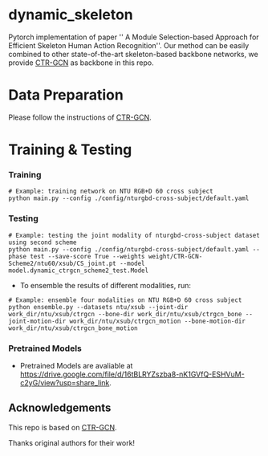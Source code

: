 # dynamic_skeleton
Pytorch implementation of paper '' A Module Selection-based Approach for Efficient Skeleton Human Action Recognition''.
Our method can be easily combined to other state-of-the-art skeleton-based backbone networks, we provide [CTR-GCN](https://github.com/Uason-Chen/CTR-GCN) as backbone in this repo.

# Data Preparation
Please follow the instructions of [CTR-GCN](https://github.com/Uason-Chen/CTR-GCN).
# Training & Testing

### Training

```
# Example: training network on NTU RGB+D 60 cross subject
python main.py --config ./config/nturgbd-cross-subject/default.yaml
```
### Testing

```
# Example: testing the joint modality of nturgbd-cross-subject dataset using second scheme
python main.py --config ./config/nturgbd-cross-subject/default.yaml --phase test --save-score True --weights weight/CTR-GCN-Scheme2/ntu60/xsub/CS_joint.pt --model model.dynamic_ctrgcn_scheme2_test.Model
```

- To ensemble the results of different modalities, run:
```
# Example: ensemble four modalities on NTU RGB+D 60 cross subject
python ensemble.py --datasets ntu/xsub --joint-dir work_dir/ntu/xsub/ctrgcn --bone-dir work_dir/ntu/xsub/ctrgcn_bone --joint-motion-dir work_dir/ntu/xsub/ctrgcn_motion --bone-motion-dir work_dir/ntu/xsub/ctrgcn_bone_motion
```

### Pretrained Models

- Pretrained Models are avaliable at https://drive.google.com/file/d/16tBLRYZszba8-nK1GVfQ-ESHVuM-c2yG/view?usp=share_link.


## Acknowledgements

This repo is based on [CTR-GCN](https://github.com/Uason-Chen/CTR-GCN).

Thanks original authors for their work!

